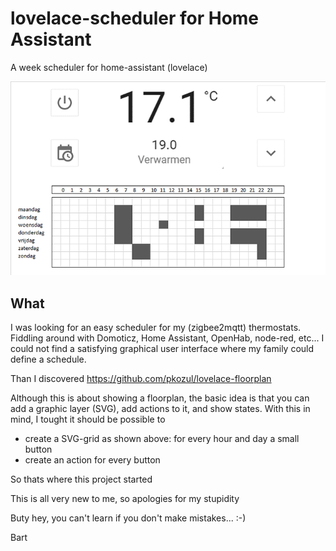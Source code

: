 # lovelace-scheduler for Home Assistant
A week scheduler for home-assistant (lovelace)


![alt text](https://github.com/bartplessers/lovelace-scheduler/blob/master/lovelace-scheduler.png)

## What
I was looking for an easy scheduler for my (zigbee2mqtt) thermostats.
Fiddling around with Domoticz, Home Assistant, OpenHab, node-red, etc... I could not find a satisfying graphical user interface where my family could define a schedule.

Than I discovered
https://github.com/pkozul/lovelace-floorplan

Although this is about showing a floorplan, the basic idea is that you can add a graphic layer (SVG), add actions to it, and show states.
With this in mind, I tought it should be possible to
  - create a SVG-grid as shown above: for every hour and day a small button
  - create an action for every button

So thats where this project started


This is all very new to me, so apologies for my stupidity

Buty hey, you can't learn if you don't make mistakes... :-)


Bart

